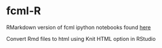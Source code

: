# fcml-R
RMarkdown version of fcml ipython notebooks found [here](https://github.com/sdrogers/fcml)

Convert Rmd files  to html using Knit HTML option in RStudio
